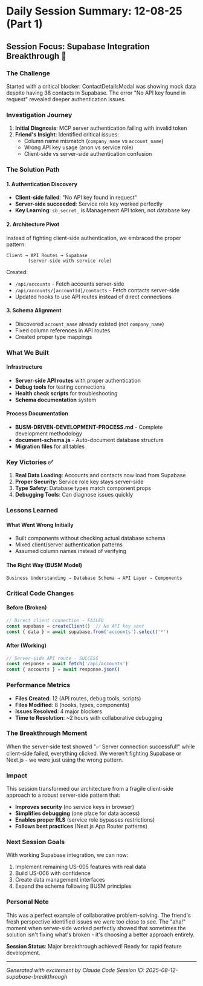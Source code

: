 # Daily Session Summary: 12-08-25 (Part 1)

## Session Focus: Supabase Integration Breakthrough 🎉

### The Challenge
Started with a critical blocker: ContactDetailsModal was showing mock data despite having 38 contacts in Supabase. The error "No API key found in request" revealed deeper authentication issues.

### Investigation Journey
1. **Initial Diagnosis**: MCP server authentication failing with invalid token
2. **Friend's Insight**: Identified critical issues:
   - Column name mismatch (`company_name` vs `account_name`)
   - Wrong API key usage (anon vs service role)
   - Client-side vs server-side authentication confusion

### The Solution Path

#### 1. Authentication Discovery
- **Client-side failed**: "No API key found in request"
- **Server-side succeeded**: Service role key worked perfectly
- **Key Learning**: `sb_secret_` is Management API token, not database key

#### 2. Architecture Pivot
Instead of fighting client-side authentication, we embraced the proper pattern:
```
Client → API Routes → Supabase
        (server-side with service role)
```

Created:
- `/api/accounts` - Fetch accounts server-side
- `/api/accounts/[accountId]/contacts` - Fetch contacts server-side
- Updated hooks to use API routes instead of direct connections

#### 3. Schema Alignment
- Discovered `account_name` already existed (not `company_name`)
- Fixed column references in API routes
- Created proper type mappings

### What We Built

#### Infrastructure
- **Server-side API routes** with proper authentication
- **Debug tools** for testing connections
- **Health check scripts** for troubleshooting
- **Schema documentation** system

#### Process Documentation
- **BUSM-DRIVEN-DEVELOPMENT-PROCESS.md** - Complete development methodology
- **document-schema.js** - Auto-document database structure
- **Migration files** for all tables

### Key Victories ✅
1. **Real Data Loading**: Accounts and contacts now load from Supabase
2. **Proper Security**: Service role key stays server-side
3. **Type Safety**: Database types match component props
4. **Debugging Tools**: Can diagnose issues quickly

### Lessons Learned

#### What Went Wrong Initially
- Built components without checking actual database schema
- Mixed client/server authentication patterns
- Assumed column names instead of verifying

#### The Right Way (BUSM Model)
```
Business Understanding → Database Schema → API Layer → Components
```

### Critical Code Changes

#### Before (Broken)
```typescript
// Direct client connection - FAILED
const supabase = createClient()  // No API key sent
const { data } = await supabase.from('accounts').select('*')
```

#### After (Working)
```typescript
// Server-side API route - SUCCESS
const response = await fetch('/api/accounts')
const { accounts } = await response.json()
```

### Performance Metrics
- **Files Created**: 12 (API routes, debug tools, scripts)
- **Files Modified**: 8 (hooks, types, components)
- **Issues Resolved**: 4 major blockers
- **Time to Resolution**: ~2 hours with collaborative debugging

### The Breakthrough Moment
When the server-side test showed "✅ Server connection successful!" while client-side failed, everything clicked. We weren't fighting Supabase or Next.js - we were just using the wrong pattern.

### Impact
This session transformed our architecture from a fragile client-side approach to a robust server-side pattern that:
- **Improves security** (no service keys in browser)
- **Simplifies debugging** (one place for data access)
- **Enables proper RLS** (service role bypasses restrictions)
- **Follows best practices** (Next.js App Router patterns)

### Next Session Goals
With working Supabase integration, we can now:
1. Implement remaining US-005 features with real data
2. Build US-006 with confidence
3. Create data management interfaces
4. Expand the schema following BUSM principles

### Personal Note
This was a perfect example of collaborative problem-solving. The friend's fresh perspective identified issues we were too close to see. The "aha!" moment when server-side worked perfectly showed that sometimes the solution isn't fixing what's broken - it's choosing a better approach entirely.

**Session Status**: Major breakthrough achieved! Ready for rapid feature development.

---
*Generated with excitement by Claude Code*
*Session ID: 2025-08-12-supabase-breakthrough*